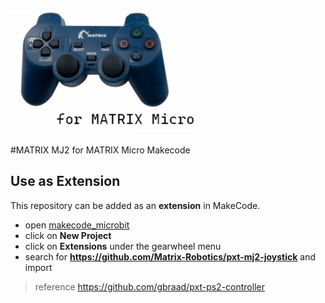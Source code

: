 ![](icon.png)

#MATRIX MJ2 for MATRIX Micro Makecode

## Use as Extension

This repository can be added as an **extension** in MakeCode.

* open [makecode_microbit](https://makecode.microbit.org/)
* click on **New Project**
* click on **Extensions** under the gearwheel menu
* search for **https://github.com/Matrix-Robotics/pxt-mj2-joystick** and import

> reference https://github.com/gbraad/pxt-ps2-controller
